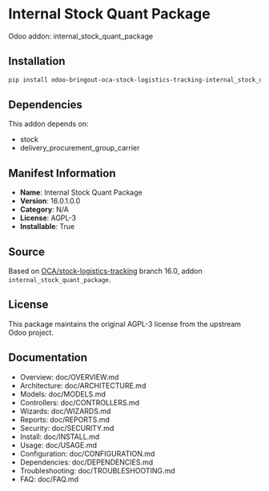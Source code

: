 # Internal Stock Quant Package

Odoo addon: internal_stock_quant_package

## Installation

```bash
pip install odoo-bringout-oca-stock-logistics-tracking-internal_stock_quant_package
```

## Dependencies

This addon depends on:
- stock
- delivery_procurement_group_carrier

## Manifest Information

- **Name**: Internal Stock Quant Package
- **Version**: 16.0.1.0.0
- **Category**: N/A
- **License**: AGPL-3
- **Installable**: True

## Source

Based on [OCA/stock-logistics-tracking](https://github.com/OCA/stock-logistics-tracking) branch 16.0, addon `internal_stock_quant_package`.

## License

This package maintains the original AGPL-3 license from the upstream Odoo project.

## Documentation

- Overview: doc/OVERVIEW.md
- Architecture: doc/ARCHITECTURE.md
- Models: doc/MODELS.md
- Controllers: doc/CONTROLLERS.md
- Wizards: doc/WIZARDS.md
- Reports: doc/REPORTS.md
- Security: doc/SECURITY.md
- Install: doc/INSTALL.md
- Usage: doc/USAGE.md
- Configuration: doc/CONFIGURATION.md
- Dependencies: doc/DEPENDENCIES.md
- Troubleshooting: doc/TROUBLESHOOTING.md
- FAQ: doc/FAQ.md

